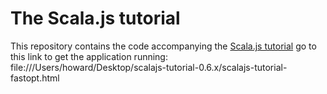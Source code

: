 # The Scala.js tutorial

This repository contains the code accompanying the [Scala.js tutorial](http://www.scala-js.org/doc/tutorial.html)
go to this link to get the application running: file:///Users/howard/Desktop/scalajs-tutorial-0.6.x/scalajs-tutorial-fastopt.html
